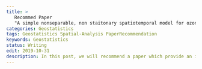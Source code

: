 ```yaml
---
title: >
   Recommed Paper
   "A simple nonseparable, non staitonary spatiotemporal model for ozone"
categories: Geostatistics
tags: Geostatistics Spatial-Analysis PaperRecommendation
keywords: Geostatistics
status: Writing
edit: 2019-10-31
description: In this post, we will recommend a paper which provide an interesting view towards spatiotemporal nonstationary. 
---
```



